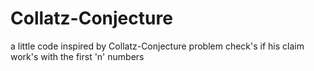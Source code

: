 # Collatz-Conjecture
a little code inspired by Collatz-Conjecture problem 
check's if his claim work's with the first 'n' numbers

